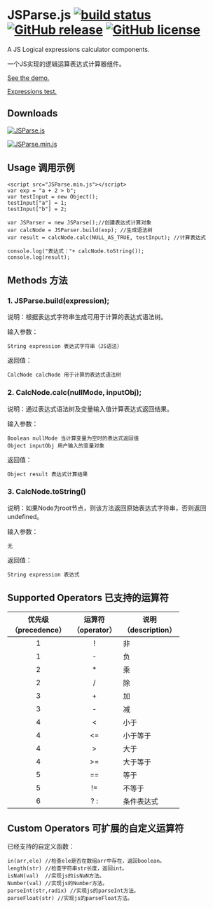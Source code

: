 # JSParse.js [![build status][travis-image]][travis-url] [![GitHub release][release-image]][release-url] [![GitHub license][license-image]][license-url]
A JS Logical expressions calculator components.

一个JS实现的逻辑运算表达式计算器组件。

[See the demo.](http://peiyucn.github.io/JSParse/src/JSParse.html)

[Expressions test.](http://peiyucn.github.io/JSParse/test/test.html)

## Downloads
[![JSParse.js][download-image]][download-url]

[![JSParse.min.js][download-min-image]][download-min-url]

## Usage 调用示例
  
    <script src="JSParse.min.js"></script>
    var exp = "a + 2 > b";
    var testInput = new Object();
    testInput["a"] = 1;
    testInput["b"] = 2;

    var JSParser = new JSParse();//创建表达式计算对象
    var calcNode = JSParser.build(exp); //生成语法树
    var result = calcNode.calc(NULL_AS_TRUE, testInput); //计算表达式

    console.log("表达式："+ calcNode.toString());
    console.log(result);

## Methods 方法

### 1. JSParse.build(expression);
  说明：根据表达式字符串生成可用于计算的表达式语法树。
  
  输入参数：
  
    String expression 表达式字符串（JS语法）

  返回值：
  
    CalcNode calcNode 用于计算的表达式语法树

### 2. CalcNode.calc(nullMode, inputObj);
  说明：通过表达式语法树及变量输入值计算表达式返回结果。
  
  输入参数：
  
    Boolean nullMode 当计算变量为空时的表达式返回值
    Object inputObj 用户输入的变量对象

  返回值：
  
    Object result 表达式计算结果

### 3. CalcNode.toString()
  说明：如果Node为root节点，则该方法返回原始表达式字符串，否则返回undefined。
  
  输入参数：
  
    无

  返回值：
  
    String expression 表达式

## Supported Operators 已支持的运算符

| 优先级<br>（precedence） | 运算符<br>（operator） | 说明<br>（description） |
| :----------------: | :---------------: | ------------------ |
|   1                |  !                | 非 |
|   1                |  -                | 负 |
|   2                |  *                | 乘 |
|   2                |  /                | 除 |
|   3                |  +                | 加 |
|   3                |  -                | 减 |
|   4                |  <                | 小于 |
|   4                |  <=               | 小于等于 |
|   4                |  >                | 大于 |
|   4                |  >=               | 大于等于 |
|   5                |  ==               | 等于 |
|   5                |  !=               | 不等于 |
|   6                |  ? :              | 条件表达式 |


## Custom Operators 可扩展的自定义运算符

已经支持的自定义函数：

    in(arr,ele) //检查ele是否在数组arr中存在，返回boolean。
    length(str) //检查字符串str长度，返回int。
    isNaN(val)  //实现js的isNaN方法。
    Number(val) //实现js的Number方法。
    parseInt(str,radix) //实现js的parseInt方法。
    parseFloat(str) //实现js的parseFloat方法。


[travis-image]: https://travis-ci.org/peiyucn/JSParse.svg?branch=master
[travis-url]: https://travis-ci.org/peiyucn/JSParse
[release-image]: https://img.shields.io/github/release/peiyucn/JSParse.svg
[release-url]: https://github.com/peiyucn/JSParse/releases/
[license-image]: https://img.shields.io/badge/license-MIT-blue.svg
[license-url]: https://raw.githubusercontent.com/peiyucn/JSParse/master/LICENSE
[download-image]: https://img.shields.io/badge/Code-JSParse.js-brightgreen.svg
[download-url]: https://peiyucn.github.io/JSParse/src/JSParse.js
[download-min-image]: https://img.shields.io/badge/Code-JSParse.min.js-brightgreen.svg
[download-min-url]: https://peiyucn.github.io/JSParse/src/JSParse.min.js